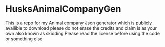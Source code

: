 # HusksAnimalCompanyGen
This is a repo for my Animal company Json generator which is publicly availible to download please do not erase the credits and claim is as your own also known as skidding
Please read the license before using the code or something else
